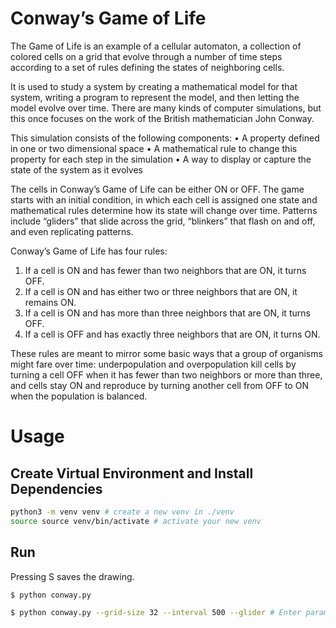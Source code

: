 # Conway’s Game of Life

The Game of Life is an example of a cellular automaton, a collection of colored cells on a
grid that evolve through a number of time steps according to a set of rules defining the
states of neighboring cells.

It is used to study a system by creating a mathematical model for that system, writing a
program to represent the model, and then letting the model evolve over time. There are many
kinds of computer simulations, but this once focuses on the work of the British
mathematician John Conway.

This simulation consists of the following components:
• A property defined in one or two dimensional space
• A mathematical rule to change this property for each step in the simulation
• A way to display or capture the state of the system as it evolves

The cells in Conway’s Game of Life can be either ON or OFF. The game starts with an
initial condition, in which each cell is assigned one state and mathematical rules determine
how its state will change over time. Patterns include “gliders” that slide across the grid,
“blinkers” that flash on and off, and even replicating patterns.

Conway’s Game of Life has four rules:

1. If a cell is ON and has fewer than two neighbors that are ON, it turns OFF.
2. If a cell is ON and has either two or three neighbors that are ON, it remains ON.
3. If a cell is ON and has more than three neighbors that are ON, it turns OFF.
4. If a cell is OFF and has exactly three neighbors that are ON, it turns ON.

These rules are meant to mirror some basic ways that a group of organisms might fare over
time: underpopulation and overpopulation kill cells by turning a cell OFF when it has fewer
than two neighbors or more than three, and cells stay ON and reproduce by turning another cell
from OFF to ON when the population is balanced.

# Usage

## Create Virtual Environment and Install Dependencies

```bash
python3 -m venv venv # create a new venv in ./venv
source source venv/bin/activate # activate your new venv
```

## Run

Pressing S saves the drawing.

```bash
$ python conway.py

$ python conway.py --grid-size 32 --interval 500 --glider # Enter parameters for a particular draw
```
